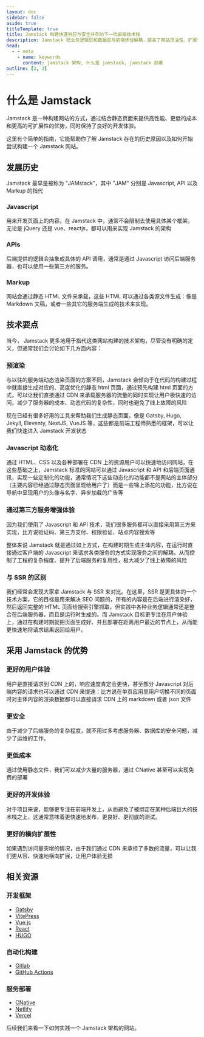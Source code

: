```yaml
---
layout: doc
sidebar: false
aside: true
titleTemplate: true
title: Jamstack 构建快速响应与安全并存的下一代前端技术栈
description: Jamstack 把业务逻辑层和数据层与前端体验解耦，提高了网站灵活性、扩展性、实现了高性能的同时还有很高的可维护性。Jamstack 通过避开了复杂的业务逻辑之后完全投入在用户体验上，通过可组合的架构融合了自定义逻辑以及第三方服务。
head:
  - - meta
    - name: keywords
      content: jamstack 架构, 什么是 jamstack, jamstack 部署
outline: [2, 3]
---
```

# 什么是 Jamstack

Jamstack 是一种构建网站的方式，通过结合静态页面来提供高性能、更低的成本和更高的可扩展性的优势，同时保持了良好的开发体验。

这里有个简单的指南，它能帮助你了解 Jamstack 存在的历史原因以及如何开始尝试构建一个 Jamstack 网站。


## 发展历史
Jamstack 最早是被称为 "JAMstack"，其中 "JAM" 分别是 Javascript, API 以及 Markup 的指代

### Javascript
用来开发页面上的内容。在 Jamstack 中，通常不会限制去使用具体某个框架，无论是 jQuery 还是 vue、reactjs，都可以用来实现 Jamstack 的架构

### APIs
后端提供的逻辑会抽象成具体的 API 调用，通常是通过 Javascript 访问后端服务器，也可以使用一些第三方的服务。

### Markup
网站会通过静态 HTML 文件来承载，这些 HTML 可以通过各类源文件生成：像是 Markdown 文稿，或者一些其它的服务端生成的技术来实现。

## 技术要点
当今， Jamstack 更多地用于指代这类网站构建的技术架构，尽管没有明确的定义，但通常我们会讨论如下几方面内容：

### 预渲染
与以往的服务端动态渲染页面的方案不同，Jamstack 会倾向于在代码的构建过程中就直接生成对应的、高度优化的静态 html 页面，通过预先构建 html 页面的方式，可以让我们直接通过 CDN 来承载服务器的流量的同时实现让用户极快速的访问，减少了服务器的成本、动态代码的复杂性，同时也避免了线上故障的风险

现在已经有很多好用的工具来帮助我们生成静态页面，像是 Gatsby, Hugo, Jekyll, Eleventy, NextJS, VueJS 等，这些都是前端工程师熟悉的框架，可以让我们快速进入 Jamstack 开发状态

### Javascript 动态化
通过 HTML、CSS 以及各种部署在 CDN 上的资源用户可以快速地访问网站，在这些基础之上，Jamstack 标准的网站可以通过 Javascript 和 API 和后端页面通讯，实现一些定制化的功能，通常情况下这些动态化的功能都不是网站的主体部分（主要内容已经通过静态页面呈现给用户了）而是一些锦上添花的功能，比方说在导航中呈现用户的头像与名字、异步加载的广告等

### 通过第三方服务增强体验
因为我们使用了 Javascript 和 API 技术，我们很多服务都可以直接采用第三方来实现，比方说验证码、第三方支付、权限验证、站点内容搜索等

整体来说 Jamstack 就是通过如上方式，在构建时期生成主体内容，在运行时直接通过客户端的 Javascript 来请求各类服务的方式实现服务之间的解耦，从而控制了工程的复杂程度、提升了后端服务的复用性，极大减少了线上故障的风险

### 与 SSR 的区别
我们经常会发现大家拿 Jamstack 与 SSR 来对比。在这里，SSR 是更具体的一个技术方案，它的目标是用来解决 SEO 问题的，所有的内容是在后端进行渲染好，然后返回完整的 HTML 页面给搜索引擎抓取，但实践中各种业务逻辑通常还是整合在后端服务器，而且是运行时生成的。而 Jamstack 目标更专注在用户体验上，通过在构建时期就把页面生成好、并且部署在距离用户最近的节点上，从而能更快速地将请求结果返回给用户。

## 采用 Jamstack 的优势

### 更好的用户体验
用户是直接请求到 CDN 上的，响应速度肯定会更快，甚至部分 Javascript 对后端内容的请求也可以通过 CDN 来提速：比方说在单页应用里用户切换不同的页面时对主体内容的渲染数据都可以直接请求 CDN 上的 markdown 或者 json 文件

### 更安全
由于减少了后端服务的复杂程度，就不用过多考虑服务器、数据库的安全问题，减少了运维的工作。

### 更低成本
通过使用静态文件，我们可以减少大量的服务器，通过 CNative 甚至可以实现免费的部署

### 更好的开发体验
对于项目来说，能够更专注在前端开发上，从而避免了被绑定在某种后端巨大的技术栈之上，这通常意味着更快速地发布，更良好、更彻底的测试。

### 更好的横向扩展性
如果遇到访问量突增的情况，由于我们通过 CDN 来承担了多数的流量，可以让我们更从容、快速地横向扩展，让用户体验无损

## 相关资源

### 开发框架

* [Gatsby](https://www.gatsbyjs.com/)
* [VitePress](https://vitepress.vuejs.org/)
* [Vue.js](https://vuejs.org/)
* [React](https://reactjs.org/)
* [HUGO](https://gohugo.io/)

### 自动化构建
* [Gitlab](https://gitlab.com)
* [GitHub Actions](https://github.com/actions)

### 服务部署

* [CNative](https://cnative.dev/)
* [Netlify](https://www.netlify.com/)
* [Vercel](https://vercel.com/dashboard)

后续我们来看一下如何实践一个 Jamstack 架构的网站。